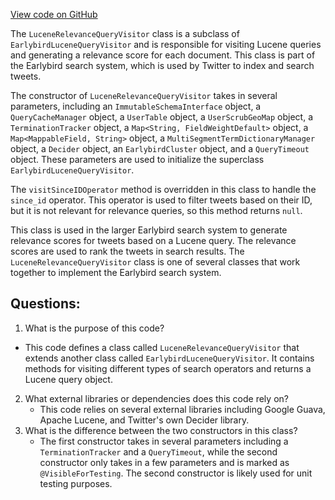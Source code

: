 [View code on GitHub](https://github.com/misbahsy/the-algorithm/src/java/com/twitter/search/earlybird/queryparser/LuceneRelevanceQueryVisitor.java)

The `LuceneRelevanceQueryVisitor` class is a subclass of `EarlybirdLuceneQueryVisitor` and is responsible for visiting Lucene queries and generating a relevance score for each document. This class is part of the Earlybird search system, which is used by Twitter to index and search tweets.

The constructor of `LuceneRelevanceQueryVisitor` takes in several parameters, including an `ImmutableSchemaInterface` object, a `QueryCacheManager` object, a `UserTable` object, a `UserScrubGeoMap` object, a `TerminationTracker` object, a `Map<String, FieldWeightDefault>` object, a `Map<MappableField, String>` object, a `MultiSegmentTermDictionaryManager` object, a `Decider` object, an `EarlybirdCluster` object, and a `QueryTimeout` object. These parameters are used to initialize the superclass `EarlybirdLuceneQueryVisitor`.

The `visitSinceIDOperator` method is overridden in this class to handle the `since_id` operator. This operator is used to filter tweets based on their ID, but it is not relevant for relevance queries, so this method returns `null`.

This class is used in the larger Earlybird search system to generate relevance scores for tweets based on a Lucene query. The relevance scores are used to rank the tweets in search results. The `LuceneRelevanceQueryVisitor` class is one of several classes that work together to implement the Earlybird search system.
## Questions: 
 1. What is the purpose of this code?
   - This code defines a class called `LuceneRelevanceQueryVisitor` that extends another class called `EarlybirdLuceneQueryVisitor`. It contains methods for visiting different types of search operators and returns a Lucene query object.
2. What external libraries or dependencies does this code rely on?
   - This code relies on several external libraries including Google Guava, Apache Lucene, and Twitter's own Decider library.
3. What is the difference between the two constructors in this class?
   - The first constructor takes in several parameters including a `TerminationTracker` and a `QueryTimeout`, while the second constructor only takes in a few parameters and is marked as `@VisibleForTesting`. The second constructor is likely used for unit testing purposes.
